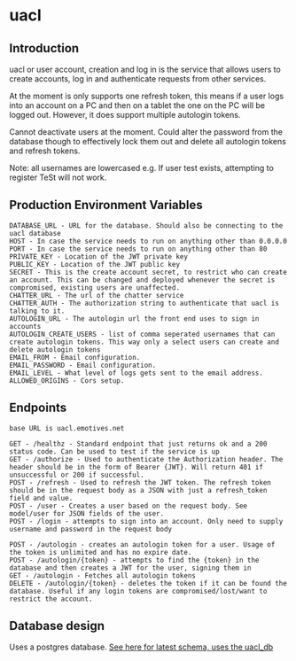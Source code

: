 # uacl
## Introduction
uacl or user account, creation and log in is the service that allows users to create accounts, log in and authenticate requests from other services.

At the moment is only supports one refresh token, this means if a user logs into an account on a PC and then on a tablet the one on the PC will be logged out. However, it does support multiple autologin tokens.

Cannot deactivate users at the moment. Could alter the password from the database though to effectively lock them out and delete all autologin tokens and refresh tokens.

Note: all usernames are lowercased e.g. If user test exists, attempting to register TeSt will not work.

## Production Environment Variables
```
DATABASE_URL - URL for the database. Should also be connecting to the uacl database
HOST - In case the service needs to run on anything other than 0.0.0.0
PORT - In case the service needs to run on anything other than 80
PRIVATE_KEY - Location of the JWT private key
PUBLIC_KEY - Location of the JWT public key
SECRET - This is the create account secret, to restrict who can create an account. This can be changed and deployed whenever the secret is compromised, existing users are unaffected.
CHATTER_URL - The url of the chatter service
CHATTER_AUTH - The authorization string to authenticate that uacl is talking to it.
AUTOLOGIN_URL - The autologin url the front end uses to sign in accounts
AUTOLOGIN_CREATE_USERS - list of comma seperated usernames that can create autologin tokens. This way only a select users can create and delete autologin tokens
EMAIL_FROM - Email configuration.
EMAIL_PASSWORD - Email configuration.
EMAIL_LEVEL - What level of logs gets sent to the email address.
ALLOWED_ORIGINS - Cors setup.
```
## Endpoints
```
base URL is uacl.emotives.net

GET - /healthz - Standard endpoint that just returns ok and a 200 status code. Can be used to test if the service is up
GET - /authorize - Used to authenticate the Authorization header. The header should be in the form of Bearer {JWT}. Will return 401 if unsuccessful or 200 if successful.
POST - /refresh - Used to refresh the JWT token. The refresh token should be in the request body as a JSON with just a refresh_token field and value.
POST - /user - Creates a user based on the request body. See model/user for JSON fields of the user.
POST - /login - attempts to sign into an account. Only need to supply username and password in the request body

POST - /autologin - creates an autologin token for a user. Usage of the token is unlimited and has no expire date.
POST - /autologin/{token} - attempts to find the {token} in the database and then creates a JWT for the user, signing them in
GET - /autologin - Fetches all autologin tokens
DELETE - /autologin/{token} - deletes the token if it can be found the database. Useful if any login tokens are compromised/lost/want to restrict the account.
```
## Database design
Uses a postgres database.
[See here for latest schema, uses the uacl_db](https://github.com/EmotivesProject/databases)

